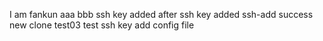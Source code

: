 I am fankun
aaa
bbb
ssh key added
after ssh key added
ssh-add success
new clone test03 test ssh key
add config file
